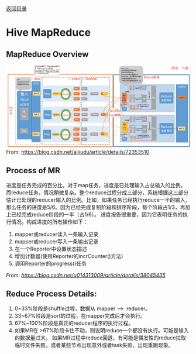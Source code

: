 [返回目录](../README.md)
# Hive MapReduce

## MapReduce Overview
![avatar](../img/hive.png)
From: https://blog.csdn.net/aijiudu/article/details/72353510

## Process of MR
进度是任务完成的百分比。对于map任务，进度是已处理输入占总输入的比例。
而reduce任务，情况稍微复杂。整个reduce过程分成三部分，系统根据这三部分估计已处理的reducer输入的比例。比如，如果任务已经执行reduce一半的输入，那么任务的进度是5/6。因为已经完成复制阶段和排序阶段，每个阶段占1/3，再加上已经完成reduce阶段的一半（占1/6）。
进度报告很重要，因为它表明任务的执行情况。构成进度的所有操作如下：
1. mapper或reducer读入一条输入记录
2. mapper或reducer写入一条输出记录
3. 在一个Reporter中设置状态描述
4. 增加计数器(使用Reporter的incrCounter()方法)
5. 调用Reporter的progress()任务

*From: https://blog.csdn.net/u014313009/article/details/38045435*

## Reduce Process Details:
1. 0~33%阶段是shuffle过程，数据从 mapper -->  reducer。
2. 33~67%阶段是sort的过程，在mapper完成后才会执行。
3. 67%~100%阶段是真正的reducer程序的执行过程。
4. 如果MR在 >67%阶段卡住不动，则说明reduce一个都没有执行。可能是输入的数据量过大。
如果MR过程中reduce回退，有可能是偶发性的reduce拉取临时文件失败，或者某些节点出现意外或者task失败，出现重跑现象。
